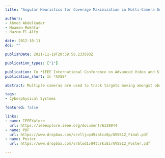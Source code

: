 ```yaml
---
title: "Angular Heuristics for Coverage Maximization in Multi-Camera Surveillance"

authors:
- Ahmed Abdelkader
- Moamen Mokhtar
- Hazem El-Alfy

date: 2012-10-11
doi: ""

publishDate: 2021-11-19T20:39:58.233580Z

publication_types: ["1"]

publication: In *IEEE International Conference on Advanced Video and Signal-Based Surveillance*
publication_short: In *AVSS*

abstract: Multiple cameras are used to track targets moving amongst obstacles. Surveillance video streamed from a top-view camera is processed to control the orientation of multiple pan-tilt-zoom cameras to cover as many targets as possible at high resolutions. The problem of maximizing the number of covered targets with a set of cameras has been shown to be computationally expensive and hence, several approximations have been suggested in the literature. We develop our own ones, compare them to some existing approaches by extensive simulation and show their superiority. Our new heuristics make an attempt at continuous panning that is needed when moving to real world experimentation to achieve seamless target tracking.

tags:
- Cyberphysical Systems

featured: false

links:
- name: IEEEXplore
  url: https://ieeexplore.ieee.org/document/6328044
- name: PDF
  url: https://www.dropbox.com/s/vlljup49satcz8p/AVSS12_Final.pdf
- name: Poster
  url: https://www.dropbox.com/s/blod1v04tcrki8z/AVSS12_Poster.pdf

---
```

